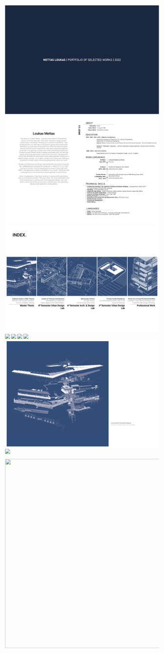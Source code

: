 ![](/img/Mettas_Portfolio.png)
![](/img/Mettas_Portfolio2.png)
![](/img/Mettas_Portfolio3.png)
![](/img/Mettas_Portfolio4.png)
![](/img/Mettas_Portfolio5.png)
![](/img/Mettas_Portfolio6.png)
![](/img/Mettas_Portfolio7.png)
![](/img/Mettas_Portfolio8.png)
![](/img/Mettas_Portfolio9.png)
  
  <p align="center">
  <img width="877" height="620" src="/img/Mettas_Portfolio4.png">
</p>
